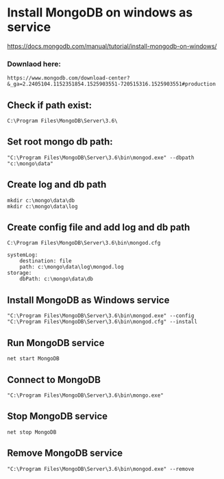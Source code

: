 # Install MongoDB on windows as service

https://docs.mongodb.com/manual/tutorial/install-mongodb-on-windows/

### Downlaod here:
	https://www.mongodb.com/download-center?&_ga=2.2405104.1152351854.1525903551-720515316.1525903551#production


## Check if path exist:
	C:\Program Files\MongoDB\Server\3.6\

## Set root mongo db path: 
	"C:\Program Files\MongoDB\Server\3.6\bin\mongod.exe" --dbpath "c:\mongo\data"

## Create log and db path
	mkdir c:\mongo\data\db
	mkdir c:\mongo\data\log
	
## Create config file and add log and db path
	C:\Program Files\MongoDB\Server\3.6\bin\mongod.cfg

	systemLog:
		destination: file
		path: c:\mongo\data\log\mongod.log
	storage:
		dbPath: c:\mongo\data\db
		
	
## Install MongoDB as Windows service
	"C:\Program Files\MongoDB\Server\3.6\bin\mongod.exe" --config "C:\Program Files\MongoDB\Server\3.6\bin\mongod.cfg" --install
	
## Run MongoDB service
	net start MongoDB
	
## Connect to MongoDB
	"C:\Program Files\MongoDB\Server\3.6\bin\mongo.exe"
	
## Stop MongoDB service
	net stop MongoDB
	
## Remove MongoDB service
	"C:\Program Files\MongoDB\Server\3.6\bin\mongod.exe" --remove
